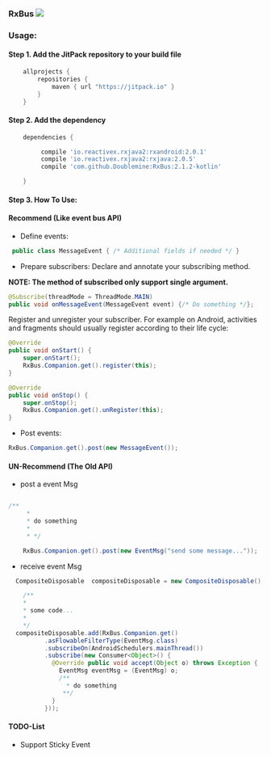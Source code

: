 ### RxBus [![](https://jitpack.io/v/Doublemine/RxBus.svg)](https://jitpack.io/#Doublemine/RxBus)






### Usage:

#### Step 1. Add the JitPack repository to your build file

```gradle
	allprojects {
		repositories {
			maven { url "https://jitpack.io" }
		}
	}
```

#### Step 2. Add the dependency

```gradle
	dependencies {

	     compile 'io.reactivex.rxjava2:rxandroid:2.0.1'
         compile 'io.reactivex.rxjava2:rxjava:2.0.5'
	     compile 'com.github.Doublemine:RxBus:2.1.2-kotlin'

	}
```

#### Step 3. How To Use:


#### Recommend (Like event bus API)

 - Define events:


 ```java
  public class MessageEvent { /* Additional fields if needed */ }
 ```

 - Prepare subscribers: Declare and annotate your subscribing method.
 
 

**NOTE: The method of subscribed only support single argument.**

 ```java
 @Subscribe(threadMode = ThreadMode.MAIN)
 public void onMessageEvent(MessageEvent event) {/* Do something */};
 ```
 
 

Register and unregister your subscriber. For example on Android, activities and fragments should usually register according to their life cycle:



```java
@Override
public void onStart() {
    super.onStart();
    RxBus.Companion.get().register(this);
}

@Override
public void onStop() {
    super.onStop();
    RxBus.Companion.get().unRegister(this);
}
```

 - Post events:

 ```java
 RxBus.Companion.get().post(new MessageEvent());
 ```






#### UN-Recommend (The Old API)

 - post a event Msg

```java

/**
     *
     * do something
     *
     * */

    RxBus.Companion.get().post(new EventMsg("send some message..."));

```


 - receive event Msg

```java
  CompositeDisposable  compositeDisposable = new CompositeDisposable();

    /**
    *
    * some code...
    *
    */
  compositeDisposable.add(RxBus.Companion.get()
          .asFlowableFilterType(EventMsg.class)
          .subscribeOn(AndroidSchedulers.mainThread())
          .subscribe(new Consumer<Object>() {
            @Override public void accept(Object o) throws Exception {
              EventMsg eventMsg = (EventMsg) o;
              /**
                * do something
               **/
            }
          }));
```


#### TODO-List

 -  Support Sticky Event
